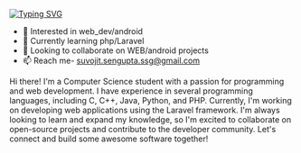   [![Typing SVG](https://readme-typing-svg.demolab.com?font=Fira+Code&pause=1000&color=1D18F7&width=435&lines=Hello_I_+am+suvojit_Sengupta+;%3E%3E+a.k.a+SSG)](https://git.io/typing-svg)
- 👀 Interested in web_dev/android
- 🌱 Currently learning php/Laravel 
- 💞️ Looking to collaborate on WEB/android projects 
- 📫 Reach me- suvojit.sengupta.ssg@gmail.com

Hi there! I'm a Computer Science student with a passion for programming and web development. I have experience in several programming languages, including C, C++, Java, Python, and PHP. Currently, I'm working on developing web applications using the Laravel framework. I'm always looking to learn and expand my knowledge, so I'm excited to collaborate on open-source projects and contribute to the developer community. Let's connect and build some awesome software together!
